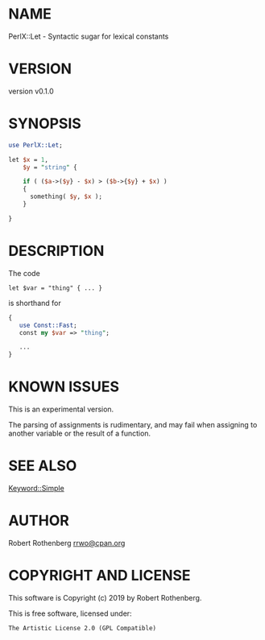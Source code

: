 # NAME

PerlX::Let - Syntactic sugar for lexical constants

# VERSION

version v0.1.0

# SYNOPSIS

```perl
use PerlX::Let;

let $x = 1,
    $y = "string" {

    if ( ($a->($y} - $x) > ($b->{$y} + $x) )
    {
      something( $y, $x );
    }

}
```

# DESCRIPTION

The code

```
let $var = "thing" { ... }
```

is shorthand for

```perl
{
   use Const::Fast;
   const my $var => "thing";

   ...
}
```

# KNOWN ISSUES

This is an experimental version.

The parsing of assignments is rudimentary, and may fail when assigning
to another variable or the result of a function.

# SEE ALSO

[Keyword::Simple](https://metacpan.org/pod/Keyword::Simple)

# AUTHOR

Robert Rothenberg <rrwo@cpan.org>

# COPYRIGHT AND LICENSE

This software is Copyright (c) 2019 by Robert Rothenberg.

This is free software, licensed under:

```
The Artistic License 2.0 (GPL Compatible)
```

